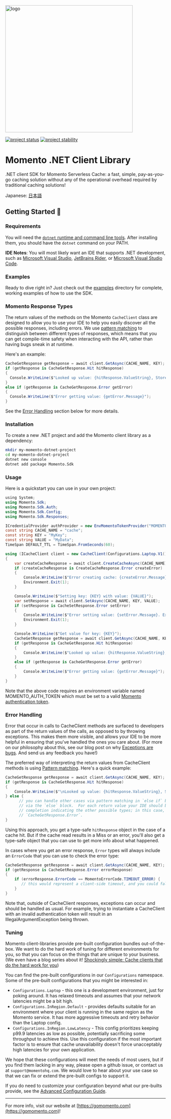 <head>
  <meta name="Momento .NET Client Library Documentation" content=".NET client software development kit for Momento Serverless Cache">
</head>
<img src="https://docs.momentohq.com/img/logo.svg" alt="logo" width="400"/>

[![project status](https://momentohq.github.io/standards-and-practices/badges/project-status-official.svg)](https://github.com/momentohq/standards-and-practices/blob/main/docs/momento-on-github.md)
[![project stability](https://momentohq.github.io/standards-and-practices/badges/project-stability-stable.svg)](https://github.com/momentohq/standards-and-practices/blob/main/docs/momento-on-github.md) 

# Momento .NET Client Library



.NET client SDK for Momento Serverless Cache: a fast, simple, pay-as-you-go caching solution without
any of the operational overhead required by traditional caching solutions!



Japanese: [日本語](README.ja.md)

## Getting Started :running:

### Requirements

You will need the [`dotnet` runtime and command line tools](https://dotnet.microsoft.com/en-us/download). After installing them, you should have the `dotnet` command on your PATH.

**IDE Notes**: You will most likely want an IDE that supports .NET development, such as [Microsoft Visual Studio](https://visualstudio.microsoft.com/vs), [JetBrains Rider](https://www.jetbrains.com/rider/), or [Microsoft Visual Studio Code](https://code.visualstudio.com/).

### Examples

Ready to dive right in? Just check out the [examples](./examples/README.md) directory for complete, working examples of
how to use the SDK.

### Momento Response Types

The return values of the methods on the Momento `CacheClient` class are designed to allow you to use your
IDE to help you easily discover all the possible responses, including errors. We use [pattern matching](https://learn.microsoft.com/en-us/dotnet/csharp/fundamentals/functional/pattern-matching) to distinguish between different types of responses,
which means that you can get compile-time safety when interacting with the API, rather than having bugs sneak in at runtime.

Here's an example:

```csharp
CacheGetResponse getResponse = await client.GetAsync(CACHE_NAME, KEY);
if (getResponse is CacheGetResponse.Hit hitResponse)
{
  Console.WriteLine($"Looked up value: {hitResponse.ValueString}, Stored value: {VALUE}");
}
else if (getResponse is CacheGetResponse.Error getError)
{
  Console.WriteLine($"Error getting value: {getError.Message}");
}
```

See the [Error Handling](#error-handling) section below for more details.

### Installation

To create a new .NET project and add the Momento client library as a dependency:

```bash
mkdir my-momento-dotnet-project
cd my-momento-dotnet-project
dotnet new console
dotnet add package Momento.Sdk
```

### Usage

Here is a quickstart you can use in your own project:

```csharp
﻿using System;
using Momento.Sdk;
using Momento.Sdk.Auth;
using Momento.Sdk.Config;
using Momento.Sdk.Responses;

ICredentialProvider authProvider = new EnvMomentoTokenProvider("MOMENTO_AUTH_TOKEN");
const string CACHE_NAME = "cache";
const string KEY = "MyKey";
const string VALUE = "MyData";
TimeSpan DEFAULT_TTL = TimeSpan.FromSeconds(60);

using (ICacheClient client = new CacheClient(Configurations.Laptop.V1(), authProvider, DEFAULT_TTL))
{
    var createCacheResponse = await client.CreateCacheAsync(CACHE_NAME);
    if (createCacheResponse is CreateCacheResponse.Error createError)
    {
        Console.WriteLine($"Error creating cache: {createError.Message}. Exiting.");
        Environment.Exit(1);
    }

    Console.WriteLine($"Setting key: {KEY} with value: {VALUE}");
    var setResponse = await client.SetAsync(CACHE_NAME, KEY, VALUE);
    if (setResponse is CacheSetResponse.Error setError)
    {
        Console.WriteLine($"Error setting value: {setError.Message}. Exiting.");
        Environment.Exit(1);
    }

    Console.WriteLine($"Get value for key: {KEY}");
    CacheGetResponse getResponse = await client.GetAsync(CACHE_NAME, KEY);
    if (getResponse is CacheGetResponse.Hit hitResponse)
    {
        Console.WriteLine($"Looked up value: {hitResponse.ValueString}, Stored value: {VALUE}");
    }
    else if (getResponse is CacheGetResponse.Error getError)
    {
        Console.WriteLine($"Error getting value: {getError.Message}");
    }
}

```

Note that the above code requires an environment variable named MOMENTO_AUTH_TOKEN which must
be set to a valid [Momento authentication token](https://docs.momentohq.com/docs/getting-started#obtain-an-auth-token).

### Error Handling

Error that occur in calls to CacheClient methods are surfaced to developers as part of the return values of
the calls, as opposed to by throwing exceptions. This makes them more visible, and allows your IDE to be more
helpful in ensuring that you've handled the ones you care about. (For more on our philosophy about this, see our
blog post on why [Exceptions are bugs](https://www.gomomento.com/blog/exceptions-are-bugs). And send us any
feedback you have!)

The preferred way of interpreting the return values from CacheClient methods is using [Pattern matching](https://learn.microsoft.com/en-us/dotnet/csharp/fundamentals/functional/pattern-matching). Here's a quick example:

```csharp
CacheGetResponse getResponse = await client.GetAsync(CACHE_NAME, KEY);
if (getResponse is CacheGetResponse.Hit hitResponse)
{
    Console.WriteLine($"\nLooked up value: {hitResponse.ValueString}, Stored value: {VALUE}");
} else {
      // you can handle other cases via pattern matching in `else if` blocks, or a default case
      // via the `else` block.  For each return value your IDE should be able to give you code
      // completion indicating the other possible types; in this case, `CacheGetResponse.Miss` and
      // `CacheGetResponse.Error`.
}
```

Using this approach, you get a type-safe `hitResponse` object in the case of a cache hit. But if the cache read
results in a Miss or an error, you'll also get a type-safe object that you can use to get more info about what happened.

In cases where you get an error response, `Error` types will always include an `ErrorCode` that you can use to check
the error type:

```csharp
CacheGetResponse getResponse = await client.GetAsync(CACHE_NAME, KEY);
if (getResponse is CacheGetResponse.Error errorResponse)
{
    if (errorResponse.ErrorCode == MomentoErrorCode.TIMEOUT_ERROR) {
       // this would represent a client-side timeout, and you could fall back to your original data source
    }
}
```

Note that, outside of CacheClient responses, exceptions can occur and should be handled as usual. For example, trying
to instantiate a CacheClient with an invalid authentication token will result in an IllegalArgumentException being thrown.

### Tuning

Momento client-libraries provide pre-built configuration bundles out-of-the-box. We want to do the hard work of
tuning for different environments for you, so that you can focus on the things that are unique to your business.
(We even have a blog series about it! [Shockingly simple: Cache clients that do the hard work for you](https://www.gomomento.com/blog/shockingly-simple-cache-clients-that-do-the-hard-work-for-you))

You can find the pre-built configurations in our `Configurations` namespace. Some of the pre-built configurations that
you might be interested in:

- `Configurations.Laptop` - this one is a development environment, just for poking around. It has relaxed timeouts
  and assumes that your network latencies might be a bit high.
- `Configurations.InRegion.Default` - provides defaults suitable for an environment where your client is running in the same region as the Momento
  service. It has more aggressive timeouts and retry behavior than the Laptop config.
- `Configurations.InRegion.LowLatency` - This config prioritizes keeping p99.9 latencies as low as possible, potentially sacrificing
  some throughput to achieve this. Use this configuration if the most important factor is to ensure that cache
  unavailability doesn't force unacceptably high latencies for your own application.

We hope that these configurations will meet the needs of most users, but if you find them lacking in any way, please
open a github issue, or contact us at `support@momentohq.com`. We would love to hear about your use case so that we
can fix or extend the pre-built configs to support it.

If you do need to customize your configuration beyond what our pre-builts provide, see the
[Advanced Configuration Guide](./docs/advanced-config.md).

----------------------------------------------------------------------------------------
For more info, visit our website at [https://gomomento.com](https://gomomento.com)!
